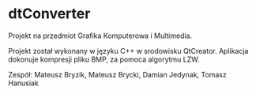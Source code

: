 # dtConverter
Projekt na przedmiot Grafika Komputerowa i Multimedia.

Projekt został wykonany w języku C++ w srodowisku QtCreator.
Aplikacja dokonuje kompresji pliku BMP, za pomoca algorytmu LZW.

Zespół:
Mateusz Bryzik,
Mateusz Brycki,
Damian Jedynak,
Tomasz Hanusiak
